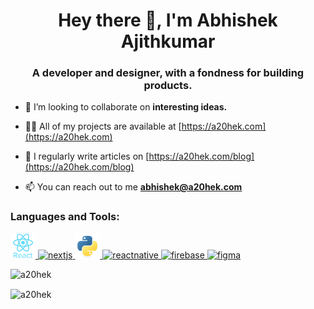 <h1 align="center">Hey there 👋, I'm Abhishek Ajithkumar</h1>
<h3 align="center">A developer and designer, with a fondness for building products.</h3>


- 👯 I’m looking to collaborate on **interesting ideas.**

- 👨‍💻 All of my projects are available at [https://a20hek.com](https://a20hek.com)

- 📝 I regularly write articles on [https://a20hek.com/blog](https://a20hek.com/blog)

- 📫 You can reach out to me **abhishek@a20hek.com**

<p align="left">
</p>

<h3 align="left">Languages and Tools:</h3>
<p align="left"> 
<a href="https://reactjs.org/" target="_blank" rel="noreferrer"> <img src="https://raw.githubusercontent.com/devicons/devicon/master/icons/react/react-original-wordmark.svg" alt="react" width="40" height="40"/>
<a href="https://nextjs.org/" target="_blank" rel="noreferrer"> <img src="https://cdn.worldvectorlogo.com/logos/nextjs-2.svg" alt="nextjs" width="40" height="40"/> </a> 
<a href="https://www.python.org" target="_blank" rel="noreferrer"> <img src="https://raw.githubusercontent.com/devicons/devicon/master/icons/python/python-original.svg" alt="python" width="40" height="40"/> </a> 
</a> <a href="https://reactnative.dev/" target="_blank" rel="noreferrer"> <img src="https://reactnative.dev/img/header_logo.svg" alt="reactnative" width="40" height="40"/> </a> 
<a href="https://firebase.google.com/" target="_blank" rel="noreferrer"> <img src="https://www.vectorlogo.zone/logos/firebase/firebase-icon.svg" alt="firebase" width="40" height="40"/> </a> 
<a href="https://www.figma.com/" target="_blank" rel="noreferrer"> <img src="https://www.vectorlogo.zone/logos/figma/figma-icon.svg" alt="figma" width="40" height="40"/> </a> 
<br/>
<p><img align="left" src="https://github-readme-stats.vercel.app/api/top-langs?username=a20hek&show_icons=true&locale=en&layout=compact" alt="a20hek" /></p>
<br/>

<p><img align="center" src="https://github-readme-streak-stats.herokuapp.com/?user=a20hek&" alt="a20hek" /></p>
